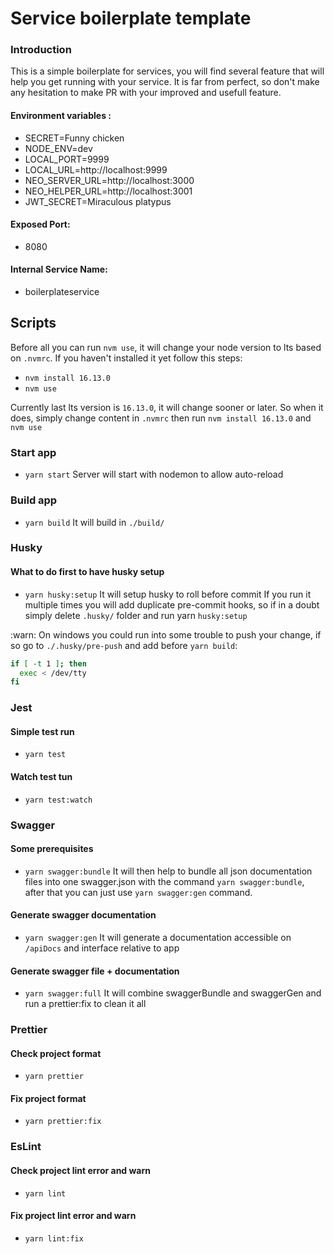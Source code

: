 # Service boilerplate template

### Introduction
This is a simple boilerplate for services, you will find several feature that will help you get running with your service. It is far from perfect, so don't make any hesitation to make PR with your improved and usefull feature.
#### Environment variables :
- SECRET=Funny chicken
- NODE_ENV=dev
- LOCAL_PORT=9999
- LOCAL_URL=http://localhost:9999
- NEO_SERVER_URL=http://localhost:3000
- NEO_HELPER_URL=http://localhost:3001
- JWT_SECRET=Miraculous platypus

#### Exposed Port:
- 8080

#### Internal Service Name:
- boilerplateservice

## Scripts

Before all you can run `nvm use`, it will change your node version to lts based on `.nvmrc`. If you haven't installed it yet follow this steps:
- `nvm install 16.13.0`
- `nvm use`

Currently last lts version is `16.13.0`, it will change sooner or later. So when it does, simply change content in `.nvmrc` then run `nvm install 16.13.0` and `nvm use`

### Start app
- `yarn start`
Server will start with nodemon to allow auto-reload

### Build app
- `yarn build`
It will build in `./build/`

### Husky
#### What to do first to have husky setup
- `yarn husky:setup`
It will setup husky to roll before commit
If you run it multiple times you will add duplicate pre-commit hooks, so if in a doubt simply delete `.husky/` folder and run yarn `husky:setup`

:warn: On windows you could run into some trouble to push your change, if so go to `./.husky/pre-push` and add before `yarn build`:

```bash
if [ -t 1 ]; then
  exec < /dev/tty
fi
```

### Jest
#### Simple test run
- `yarn test`
#### Watch test tun
- `yarn test:watch`

### Swagger
#### Some prerequisites
- `yarn swagger:bundle`
It will then help to bundle all json documentation files into one swagger.json with the command `yarn swagger:bundle`, after that you can just use `yarn swagger:gen` command.
#### Generate swagger documentation
- `yarn swagger:gen`
It will generate a documentation accessible on `/apiDocs` and interface relative to app

#### Generate swagger file + documentation

-   `yarn swagger:full`
    It will combine swaggerBundle and swaggerGen and run a prettier:fix to clean it all

### Prettier
#### Check project format
- `yarn prettier`
#### Fix project format
- `yarn prettier:fix`

### EsLint
#### Check project lint error and warn
- `yarn lint`
#### Fix project lint error and warn
- `yarn lint:fix`

